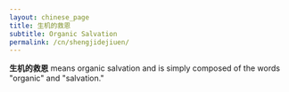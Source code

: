 ```yaml
---
layout: chinese_page
title: 生机的救恩
subtitle: Organic Salvation
permalink: /cn/shengjidejiuen/
---
```


**生机的救恩** means organic salvation and is simply composed of the words "organic" and "salvation."